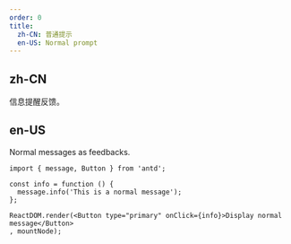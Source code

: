 ```yaml
---
order: 0
title:
  zh-CN: 普通提示
  en-US: Normal prompt
---
```


## zh-CN

信息提醒反馈。

## en-US

Normal messages as feedbacks.

````__react
import { message, Button } from 'antd';

const info = function () {
  message.info('This is a normal message');
};

ReactDOM.render(<Button type="primary" onClick={info}>Display normal message</Button>
, mountNode);
````

